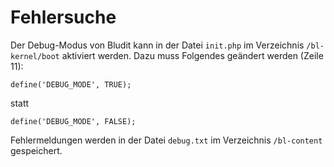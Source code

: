 # Fehlersuche
<!-- Position: 3 -->

Der Debug-Modus von Bludit kann in der Datei `init.php` im Verzeichnis `/bl-kernel/boot` aktiviert werden. Dazu muss Folgendes geändert werden (Zeile 11):

`define('DEBUG_MODE', TRUE);`

statt

`define('DEBUG_MODE', FALSE);`

Fehlermeldungen werden in der Datei `debug.txt` im Verzeichnis `/bl-content` gespeichert.
